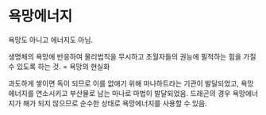 # 욕망에너지

욕망도 아니고 에너지도 아님.

생명체의 욕망에 반응하여 물리법칙을 무시하고 초월자들의 권능에 필적하는 힘을 가질 수 있도록 하는 것.
= 욕망의 현실화

과도하게 쌓이면 독이 되므로 이를 없애기 위해 마나하트라는 기관이 발달되었고, 욕망에너지를 연소시키고 부산물로 남는 마나로 마법이 발달되었음.
드래곤의 경우 욕망에너지가 해가 되지 않으므로 순수한 상태로 욕망에너지를 사용할 수 있음.

